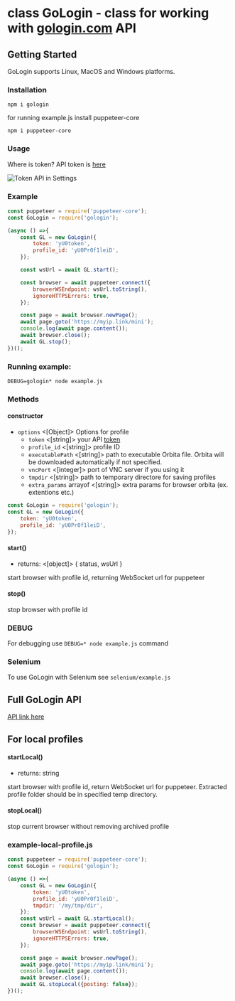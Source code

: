# class GoLogin - class for working with <a href="https://gologin.com" target="_blank">gologin.com</a> API

## Getting Started

GoLogin supports Linux, MacOS and Windows platforms.

### Installation

`npm i gologin`

for running example.js install puppeteer-core

`npm i puppeteer-core`

### Usage

Where is token? API token is <a href="https://app.gologin.com/#/personalArea/TokenApi" target="_blank">here</a>

![Token API in Settings](https://user-images.githubusercontent.com/62306291/78453427-53220100-769a-11ea-9465-0aae3ae602b7.jpg)

### Example

```js
const puppeteer = require('puppeteer-core');
const GoLogin = require('gologin');

(async () =>{
    const GL = new GoLogin({
        token: 'yU0token',
        profile_id: 'yU0Pr0f1leiD',
    });

    const wsUrl = await GL.start(); 

    const browser = await puppeteer.connect({
        browserWSEndpoint: wsUrl.toString(), 
        ignoreHTTPSErrors: true,
    });

    const page = await browser.newPage();
    await page.goto('https://myip.link/mini');   
    console.log(await page.content());
    await browser.close();
    await GL.stop();
})();
```

### Running example:

`DEBUG=gologin* node example.js`

###
### Methods
#### constructor

- `options` <[Object]> Options for profile
	- `token` <[string]> your API <a href="https://gologin.com/#/personalArea/TokenApi" target="_blank">token</a>
	- `profile_id` <[string]> profile ID
	- `executablePath` <[string]> path to executable Orbita file. Orbita will be downloaded automatically if not specified.
	- `vncPort` <[integer]> port of VNC server if you using it
  - `tmpdir` <[string]> path to temporary directore for saving profiles
  - `extra_params` arrayof <[string]> extra params for browser orbita (ex. extentions etc.)



```js
const GoLogin = require('gologin');
const GL = new GoLogin({
    token: 'yU0token',
    profile_id: 'yU0Pr0f1leiD',
});
```

#### start()  

- returns: <[object]> { status, wsUrl } 

start browser with profile id, returning WebSocket url for puppeteer

#### stop()  

stop browser with profile id

### DEBUG

For debugging use `DEBUG=* node example.js` command

### Selenium

To use GoLogin with Selenium see  `selenium/example.js`

## Full GoLogin API
<a href="https://api.gologin.com/docs" target="_blank">API link here</a>

## For local profiles

#### startLocal()  

- returns: string 

start browser with profile id, return WebSocket url for puppeteer. Extracted profile folder should be in specified temp directory.

#### stopLocal()  

stop current browser without removing archived profile 

### example-local-profile.js

```js
const puppeteer = require('puppeteer-core');
const GoLogin = require('gologin');

(async () =>{
    const GL = new GoLogin({
        token: 'yU0token',
        profile_id: 'yU0Pr0f1leiD',
        tmpdir: '/my/tmp/dir',
    });
    const wsUrl = await GL.startLocal(); 
    const browser = await puppeteer.connect({
        browserWSEndpoint: wsUrl.toString(), 
        ignoreHTTPSErrors: true,
    });

    const page = await browser.newPage();
    await page.goto('https://myip.link/mini');   
    console.log(await page.content());
    await browser.close();
    await GL.stopLocal({posting: false});
})();
```




